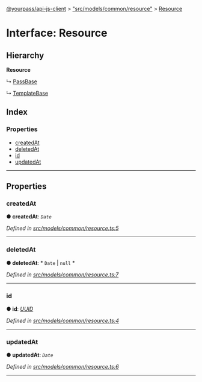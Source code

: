 [@yourpass/api-js-client](../README.md) > ["src/models/common/resource"](../modules/_src_models_common_resource_.md) > [Resource](../interfaces/_src_models_common_resource_.resource.md)

# Interface: Resource

## Hierarchy

**Resource**

↳  [PassBase](_src_models_pass_.passbase.md)

↳  [TemplateBase](_src_models_template_.templatebase.md)

## Index

### Properties

* [createdAt](_src_models_common_resource_.resource.md#createdat)
* [deletedAt](_src_models_common_resource_.resource.md#deletedat)
* [id](_src_models_common_resource_.resource.md#id)
* [updatedAt](_src_models_common_resource_.resource.md#updatedat)

---

## Properties

<a id="createdat"></a>

###  createdAt

**● createdAt**: *`Date`*

*Defined in [src/models/common/resource.ts:5](https://github.com/yourpass/yourpass-api-js-client/blob/b6d366f/src/models/common/resource.ts#L5)*

___
<a id="deletedat"></a>

###  deletedAt

**● deletedAt**: * `Date` &#124; `null`
*

*Defined in [src/models/common/resource.ts:7](https://github.com/yourpass/yourpass-api-js-client/blob/b6d366f/src/models/common/resource.ts#L7)*

___
<a id="id"></a>

###  id

**● id**: *[UUID](../modules/_src_models_common_uuid_.md#uuid)*

*Defined in [src/models/common/resource.ts:4](https://github.com/yourpass/yourpass-api-js-client/blob/b6d366f/src/models/common/resource.ts#L4)*

___
<a id="updatedat"></a>

###  updatedAt

**● updatedAt**: *`Date`*

*Defined in [src/models/common/resource.ts:6](https://github.com/yourpass/yourpass-api-js-client/blob/b6d366f/src/models/common/resource.ts#L6)*

___

